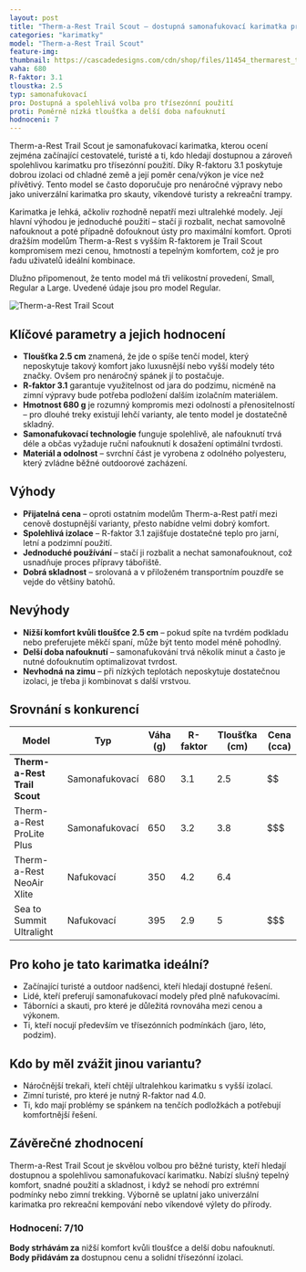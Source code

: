 ```yaml
---
layout: post
title: "Therm-a-Rest Trail Scout – dostupná samonafukovací karimatka pro nenáročné cestovatele"
categories: "karimatky"
model: "Therm-a-Rest Trail Scout"
feature-img: 
thumbnail: https://cascadedesigns.com/cdn/shop/files/11454_thermarest_trail_scout_darkforest_regular_angle.jpg
vaha: 680
R-faktor: 3.1
tloustka: 2.5
typ: samonafukovací
pro: Dostupná a spolehlivá volba pro třísezónní použití
proti: Poměrně nízká tloušťka a delší doba nafouknutí
hodnoceni: 7
---
```



Therm-a-Rest Trail Scout je samonafukovací karimatka, kterou ocení zejména začínající cestovatelé, turisté a ti, kdo hledají dostupnou a zároveň spolehlivou karimatku pro třísezónní použití. Díky R-faktoru 3.1 poskytuje dobrou izolaci od chladné země a její poměr cena/výkon je více než přívětivý. Tento model se často doporučuje pro nenáročné výpravy nebo jako univerzální karimatka pro skauty, víkendové turisty a rekreační trampy.

Karimatka je lehká, ačkoliv rozhodně nepatří mezi ultralehké modely. Její hlavní výhodou je jednoduché použití – stačí ji rozbalit, nechat samovolně nafouknout a poté případně dofouknout ústy pro maximální komfort. Oproti dražším modelům Therm-a-Rest s vyšším R-faktorem je Trail Scout kompromisem mezi cenou, hmotností a tepelným komfortem, což je pro řadu uživatelů ideální kombinace.  

Dlužno připomenout, že tento model má tři velikostní provedení, Small, Regular a Large. Uvedené údaje jsou pro model Regular.

![Therm-a-Rest Trail Scout](https://res.cloudinary.com/dvwv5cne3/image/fetch/w_auto,h_450,c_fill,g_auto,f_auto,q_auto/https://cascadedesigns.com/cdn/shop/files/11454_thermarest_trail_scout_darkforest_regular_angle.jpg)

## Klíčové parametry a jejich hodnocení  

- **Tloušťka 2.5 cm** znamená, že jde o spíše tenčí model, který neposkytuje takový komfort jako luxusnější nebo vyšší modely této značky. Ovšem pro nenáročný spánek jí to postačuje.  
- **R-faktor 3.1** garantuje využitelnost od jara do podzimu, nicméně na zimní výpravy bude potřeba podložení dalším izolačním materiálem.  
- **Hmotnost 680 g** je rozumný kompromis mezi odolností a přenositelností – pro dlouhé treky existují lehčí varianty, ale tento model je dostatečně skladný.  
- **Samonafukovací technologie** funguje spolehlivě, ale nafouknutí trvá déle a občas vyžaduje ruční nafouknutí k dosažení optimální tvrdosti.  
- **Materiál a odolnost** – svrchní část je vyrobena z odolného polyesteru, který zvládne běžné outdoorové zacházení.  

## Výhody  

- **Přijatelná cena** – oproti ostatním modelům Therm-a-Rest patří mezi cenově dostupnější varianty, přesto nabídne velmi dobrý komfort.  
- **Spolehlivá izolace** – R-faktor 3.1 zajišťuje dostatečné teplo pro jarní, letní a podzimní použití.  
- **Jednoduché používání** – stačí ji rozbalit a nechat samonafouknout, což usnadňuje proces přípravy tábořiště.  
- **Dobrá skladnost** – srolovaná a v přiloženém transportním pouzdře se vejde do většiny batohů.  

## Nevýhody  

- **Nižší komfort kvůli tloušťce 2.5 cm** – pokud spíte na tvrdém podkladu nebo preferujete měkčí spaní, může být tento model méně pohodlný.  
- **Delší doba nafouknutí** – samonafukování trvá několik minut a často je nutné dofouknutím optimalizovat tvrdost.  
- **Nevhodná na zimu** – při nízkých teplotách neposkytuje dostatečnou izolaci, je třeba ji kombinovat s další vrstvou.  

## Srovnání s konkurencí  

| Model                   | Typ              | Váha (g) | R-faktor | Tloušťka (cm) | Cena (cca) |  
|-------------------------|-----------------|----------|----------|------------|------------|  
| **Therm-a-Rest Trail Scout** | Samonafukovací | 680 | 3.1 | 2.5  | $$ |  
| Therm-a-Rest ProLite Plus | Samonafukovací | 650  | 3.2 | 3.8  | $$$ |  
| Therm-a-Rest NeoAir Xlite | Nafukovací | 350 | 4.2 | 6.4 | $$$$ |  
| Sea to Summit Ultralight | Nafukovací | 395 | 2.9 | 5 | $$$ |  

## Pro koho je tato karimatka ideální?  

- Začínající turisté a outdoor nadšenci, kteří hledají dostupné řešení.  
- Lidé, kteří preferují samonafukovací modely před plně nafukovacími.  
- Táborníci a skauti, pro které je důležitá rovnováha mezi cenou a výkonem.  
- Ti, kteří nocují především ve třísezónních podmínkách (jaro, léto, podzim).  

## Kdo by měl zvážit jinou variantu?  

- Náročnější trekaři, kteří chtějí ultralehkou karimatku s vyšší izolací.  
- Zimní turisté, pro které je nutný R-faktor nad 4.0.  
- Ti, kdo mají problémy se spánkem na tenčích podložkách a potřebují komfortnější řešení.  

## Závěrečné zhodnocení  

Therm-a-Rest Trail Scout je skvělou volbou pro běžné turisty, kteří hledají dostupnou a spolehlivou samonafukovací karimatku. Nabízí slušný tepelný komfort, snadné použití a skladnost, i když se nehodí pro extrémní podmínky nebo zimní trekking. Výborně se uplatní jako univerzální karimatka pro rekreační kempování nebo víkendové výlety do přírody.   

### **Hodnocení:** 7/10  
**Body strhávám za** nižší komfort kvůli tloušťce a delší dobu nafouknutí. **Body přidávám za** dostupnou cenu a solidní třísezónní izolaci.